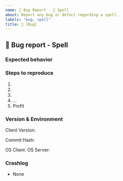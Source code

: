 ```yaml
---
name: 🐛 Bug Report - 🐞 Spell
about: Report any bug or defect regarding a spell.
labels: "bug, spell"
title: 🐞 [Bug] 
---
```

<!--
Visit our Discord to engage directly with the developers of VMaNGOS.

Discord: https://discord.gg/x9a2jt7
-->
## 🐞 Bug report - Spell
<!-- Describe your issue in detail. Give us as much information as possible. You should include a screenshot! -->

### Expected behavior
<!-- How should it work + proof -->

### Steps to reproduce
<!-- Provide all GM commands required to reproduce if possible-->
1.
2.
3.
4. ...
5. Profit

### Version & Environment
<!-- Provide these infos if available and applicable -->
<!--
  Client Version:
  - 1.12.1.5875
  - 1.11.2.5464
  - 1.10.2.5302
  - 1.9.4.5086
  - 1.8.4.4878
  - 1.7.1.4695
  - 1.6.1.4544
  - 1.5.1.4449
  - 1.4.2.4375
  - 1.3.1.4297
  - 1.2.4.4222
-->
Client Version: 

<!--
  Commit Hash:
  https://github.com/vmangos/core/tree/XXXX
  To find XXXX use `git log -1 --format=%H` in your local VMaNGOS repo
-->
Commit Hash:  

<!--
  Operating System:
  - Win XX
  - MacOS XX
  - Linux Flavor
-->
OS Client: 
OS Server: 

### Crashlog
<!-- If this is a crash report, include the crashlog from a debug build with https://gist.github.com/) -->
- None
